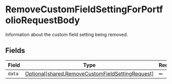 # RemoveCustomFieldSettingForPortfolioRequestBody

Information about the custom field setting being removed.


## Fields

| Field                                                                                                      | Type                                                                                                       | Required                                                                                                   | Description                                                                                                |
| ---------------------------------------------------------------------------------------------------------- | ---------------------------------------------------------------------------------------------------------- | ---------------------------------------------------------------------------------------------------------- | ---------------------------------------------------------------------------------------------------------- |
| `data`                                                                                                     | [Optional[shared.RemoveCustomFieldSettingRequest]](../../models/shared/removecustomfieldsettingrequest.md) | :heavy_minus_sign:                                                                                         | N/A                                                                                                        |